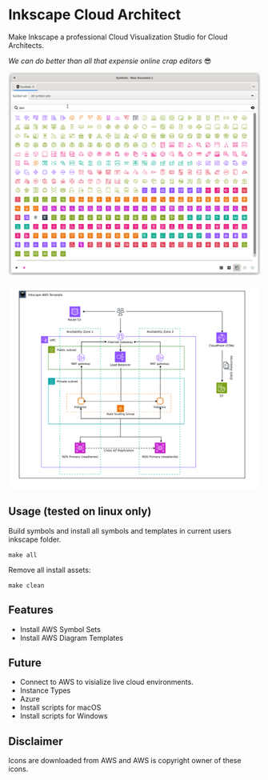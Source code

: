 # Inkscape Cloud Architect

Make Inkscape a professional Cloud Visualization Studio for Cloud Architects.

_We can do better than all that expensie online crap editors_ 😎

![All AWS symbols](docs/images/all-symbols2.png)

![Multi AZ Web Application Template](docs/images/multi-az-webapp-tpl.png)

## Usage (tested on linux only)

Build symbols and install all symbols and templates in current users inkscape folder.

```
make all
```

Remove all install assets:

```
make clean
```

## Features

- Install AWS Symbol Sets
- Install AWS Diagram Templates

## Future

- Connect to AWS to visialize live cloud environments.
- Instance Types
- Azure
- Install scripts for macOS
- Install scripts for Windows

## Disclaimer

Icons are downloaded from AWS and AWS is copyright owner of these icons.
